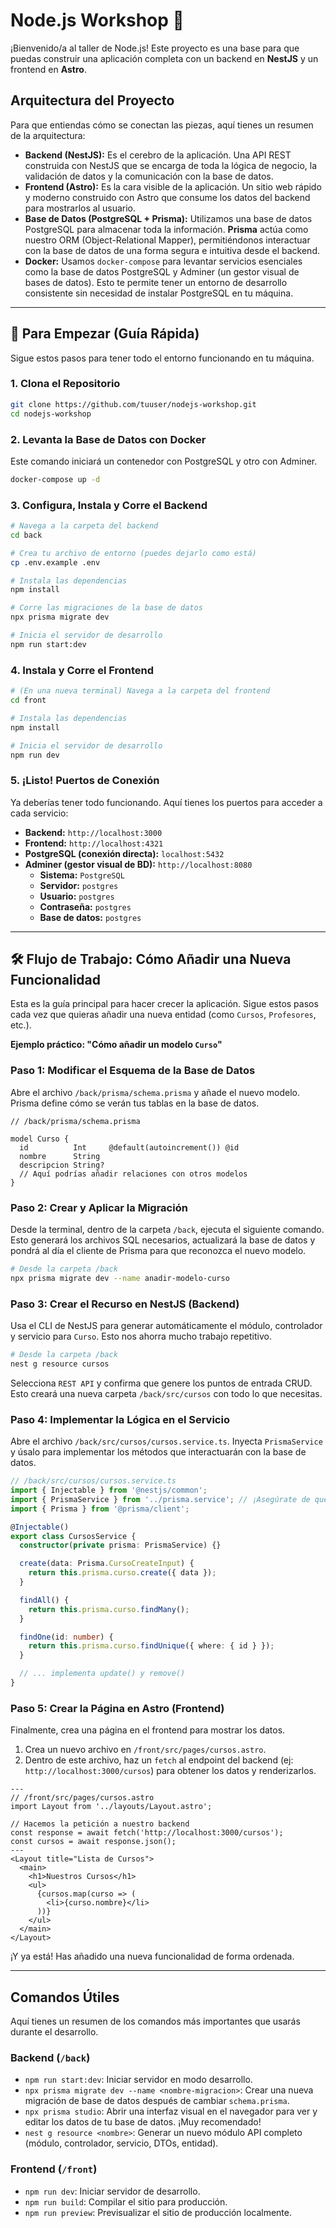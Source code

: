 # Node.js Workshop 🚀

¡Bienvenido/a al taller de Node.js! Este proyecto es una base para que puedas construir una aplicación completa con un backend en **NestJS** y un frontend en **Astro**.

## Arquitectura del Proyecto

Para que entiendas cómo se conectan las piezas, aquí tienes un resumen de la arquitectura:

-   **Backend (NestJS):** Es el cerebro de la aplicación. Una API REST construida con NestJS que se encarga de toda la lógica de negocio, la validación de datos y la comunicación con la base de datos.
-   **Frontend (Astro):** Es la cara visible de la aplicación. Un sitio web rápido y moderno construido con Astro que consume los datos del backend para mostrarlos al usuario.
-   **Base de Datos (PostgreSQL + Prisma):** Utilizamos una base de datos PostgreSQL para almacenar toda la información. **Prisma** actúa como nuestro ORM (Object-Relational Mapper), permitiéndonos interactuar con la base de datos de una forma segura e intuitiva desde el backend.
-   **Docker:** Usamos `docker-compose` para levantar servicios esenciales como la base de datos PostgreSQL y Adminer (un gestor visual de bases de datos). Esto te permite tener un entorno de desarrollo consistente sin necesidad de instalar PostgreSQL en tu máquina.

---

## 🚀 Para Empezar (Guía Rápida)

Sigue estos pasos para tener todo el entorno funcionando en tu máquina.

### 1. Clona el Repositorio

```bash
git clone https://github.com/tuuser/nodejs-workshop.git
cd nodejs-workshop
```

### 2. Levanta la Base de Datos con Docker

Este comando iniciará un contenedor con PostgreSQL y otro con Adminer.

```bash
docker-compose up -d
```

### 3. Configura, Instala y Corre el Backend

```bash
# Navega a la carpeta del backend
cd back

# Crea tu archivo de entorno (puedes dejarlo como está)
cp .env.example .env

# Instala las dependencias
npm install

# Corre las migraciones de la base de datos
npx prisma migrate dev

# Inicia el servidor de desarrollo
npm run start:dev
```

### 4. Instala y Corre el Frontend

```bash
# (En una nueva terminal) Navega a la carpeta del frontend
cd front

# Instala las dependencias
npm install

# Inicia el servidor de desarrollo
npm run dev
```

### 5. ¡Listo! Puertos de Conexión

Ya deberías tener todo funcionando. Aquí tienes los puertos para acceder a cada servicio:

-   **Backend:** `http://localhost:3000`
-   **Frontend:** `http://localhost:4321`
-   **PostgreSQL (conexión directa):** `localhost:5432`
-   **Adminer (gestor visual de BD):** `http://localhost:8080`
    -   **Sistema:** `PostgreSQL`
    -   **Servidor:** `postgres`
    -   **Usuario:** `postgres`
    -   **Contraseña:** `postgres`
    -   **Base de datos:** `postgres`

---

## 🛠️ Flujo de Trabajo: Cómo Añadir una Nueva Funcionalidad

Esta es la guía principal para hacer crecer la aplicación. Sigue estos pasos cada vez que quieras añadir una nueva entidad (como `Cursos`, `Profesores`, etc.).

**Ejemplo práctico: "Cómo añadir un modelo `Curso`"**

### Paso 1: Modificar el Esquema de la Base de Datos

Abre el archivo `/back/prisma/schema.prisma` y añade el nuevo modelo. Prisma define cómo se verán tus tablas en la base de datos.

```prisma
// /back/prisma/schema.prisma

model Curso {
  id          Int     @default(autoincrement()) @id
  nombre      String
  descripcion String?
  // Aquí podrías añadir relaciones con otros modelos
}
```

### Paso 2: Crear y Aplicar la Migración

Desde la terminal, dentro de la carpeta `/back`, ejecuta el siguiente comando. Esto generará los archivos SQL necesarios, actualizará la base de datos y pondrá al día el cliente de Prisma para que reconozca el nuevo modelo.

```bash
# Desde la carpeta /back
npx prisma migrate dev --name anadir-modelo-curso
```

### Paso 3: Crear el Recurso en NestJS (Backend)

Usa el CLI de NestJS para generar automáticamente el módulo, controlador y servicio para `Curso`. Esto nos ahorra mucho trabajo repetitivo.

```bash
# Desde la carpeta /back
nest g resource cursos
```

Selecciona `REST API` y confirma que genere los puntos de entrada CRUD. Esto creará una nueva carpeta `/back/src/cursos` con todo lo que necesitas.

### Paso 4: Implementar la Lógica en el Servicio

Abre el archivo `/back/src/cursos/cursos.service.ts`. Inyecta `PrismaService` y úsalo para implementar los métodos que interactuarán con la base de datos.

```typescript
// /back/src/cursos/cursos.service.ts
import { Injectable } from '@nestjs/common';
import { PrismaService } from '../prisma.service'; // ¡Asegúrate de que la ruta sea correcta!
import { Prisma } from '@prisma/client';

@Injectable()
export class CursosService {
  constructor(private prisma: PrismaService) {}

  create(data: Prisma.CursoCreateInput) {
    return this.prisma.curso.create({ data });
  }

  findAll() {
    return this.prisma.curso.findMany();
  }

  findOne(id: number) {
    return this.prisma.curso.findUnique({ where: { id } });
  }

  // ... implementa update() y remove()
}
```

### Paso 5: Crear la Página en Astro (Frontend)

Finalmente, crea una página en el frontend para mostrar los datos.

1.  Crea un nuevo archivo en `/front/src/pages/cursos.astro`.
2.  Dentro de este archivo, haz un `fetch` al endpoint del backend (ej: `http://localhost:3000/cursos`) para obtener los datos y renderizarlos.

```astro
---
// /front/src/pages/cursos.astro
import Layout from '../layouts/Layout.astro';

// Hacemos la petición a nuestro backend
const response = await fetch('http://localhost:3000/cursos');
const cursos = await response.json();
---
<Layout title="Lista de Cursos">
  <main>
    <h1>Nuestros Cursos</h1>
    <ul>
      {cursos.map(curso => (
        <li>{curso.nombre}</li>
      ))}
    </ul>
  </main>
</Layout>
```

¡Y ya está! Has añadido una nueva funcionalidad de forma ordenada.

---

## Comandos Útiles

Aquí tienes un resumen de los comandos más importantes que usarás durante el desarrollo.

### Backend (`/back`)

-   `npm run start:dev`: Iniciar servidor en modo desarrollo.
-   `npx prisma migrate dev --name <nombre-migracion>`: Crear una nueva migración de base de datos después de cambiar `schema.prisma`.
-   `npx prisma studio`: Abrir una interfaz visual en el navegador para ver y editar los datos de tu base de datos. ¡Muy recomendado!
-   `nest g resource <nombre>`: Generar un nuevo módulo API completo (módulo, controlador, servicio, DTOs, entidad).

### Frontend (`/front`)

-   `npm run dev`: Iniciar servidor de desarrollo.
-   `npm run build`: Compilar el sitio para producción.
-   `npm run preview`: Previsualizar el sitio de producción localmente.
